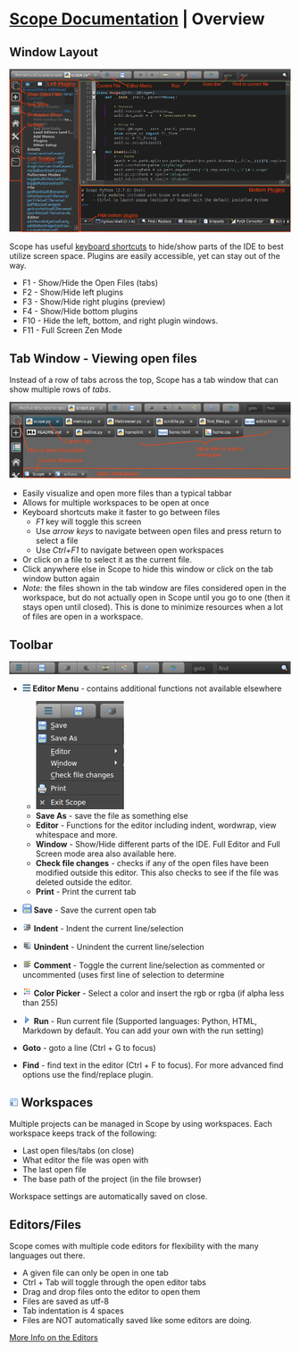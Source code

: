 <link rel="stylesheet" type="text/css" href="docs.css">

# [Scope Documentation](index.md) | Overview

## Window Layout
![](img/overview.png)

Scope has useful [keyboard shortcuts](keyboard_shortcuts.md) to hide/show parts of the IDE to best utilize screen space. Plugins are easily accessible, yet can stay out of the way.

- F1 - Show/Hide the Open Files (tabs)
- F2 - Show/Hide left plugins
- F3 - Show/Hide right plugins (preview)
- F4 - Show/Hide bottom plugins
- F10 - Hide the left, bottom, and right plugin windows.
- F11 - Full Screen Zen Mode

## Tab Window - Viewing open files
Instead of a row of tabs across the top, Scope has a tab window that can show multiple rows of *tabs*.

![](img/tabwindow.png)

- Easily visualize and open more files than a typical tabbar
- Allows for multiple workspaces to be open at once
- Keyboard shortcuts make it faster to go between files
    - *F1* key will toggle this screen
    - Use *arrow keys* to navigate between open files and press return to select a file
    - Use *Ctrl+F1* to navigate between open workspaces
- Or click on a file to select it as the current file.
- Click anywhere else in Scope to hide this window or click on the tab window button again
- *Note:* the files shown in the tab window are files considered open in the workspace, but do not actually open in Scope until you go to one (then it stays open until closed). This is done to minimize resources when a lot of files are open in a workspace.

## Toolbar
![](img/toolbar.png)

- ![](../style/img/menu.png) **Editor Menu** - contains additional functions not available elsewhere
    - ![](img/editor_menu.png)
    - **Save As** - save the file as something else
    - **Editor** - Functions for the editor including indent, wordwrap, view whitespace and more.
    - **Window** - Show/Hide different parts of the IDE. Full Editor and Full Screen mode area also available here.
    - **Check file changes** - checks if any of the open files have been modified outside this editor. This also checks to see if the file was deleted outside the editor.
    - **Print** - Print the current tab

- ![](../style/img/save.png) **Save** - Save the current open tab

- ![](../style/img/indent.png) **Indent** - Indent the current line/selection

- ![](../style/img/indent_remove.png) **Unindent** - Unindent the current line/selection

- ![](../style/img/comment.png) **Comment** - Toggle the current line/selection as commented or uncommented (uses first line of selection to determine

- ![](../style/img/color_swatch.png) **Color Picker** - Select a color and insert the rgb or rgba (if alpha less than 255)

- ![](../style/img/tri_right.png) **Run** - Run current file (Supported languages: Python, HTML, Markdown by default.  You can add your own with the run setting)

- **Goto** - goto a line (Ctrl + G to focus)

- **Find** - find text in the editor (Ctrl + F to focus). For more advanced find options use the find/replace plugin.

## ![](../style/img/workspace.png) Workspaces
Multiple projects can be managed in Scope by using workspaces. Each workspace keeps track of the following:

- Last open files/tabs (on close) 
- What editor the file was open with
- The last open file
- The base path of the project (in the file browser)

Workspace settings are automatically saved on close.


## Editors/Files
Scope comes with multiple code editors for flexibility with the many languages out there.

- A given file can only be open in one tab
- Ctrl + Tab will toggle through the open editor tabs
- Drag and drop files onto the editor to open them
- Files are saved as utf-8
- Tab indentation is 4 spaces
- Files are NOT automatically saved like some editors are doing.

[More Info on the Editors](editors.md)
